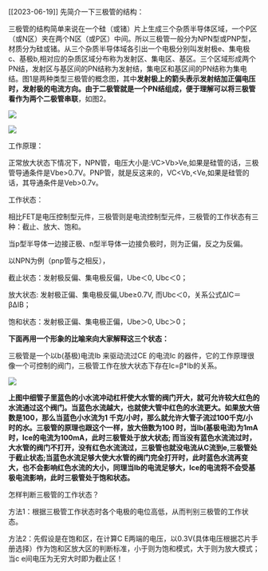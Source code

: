 [[2023-06-19]]
先简介一下三极管的结构：

三极管的结构简单来说在一个硅（或锗）片上生成三个杂质半导体区域，一个P区（或N区）夹在两个N区（或P区）中间。所以三极管一般分为NPN型或PNP型，材质分为硅或锗。从三个杂质半导体域各引出一个电极分别叫发射极e、集电极c、基极b,相对应的杂质区域分布称为发射区、集电区、基区。三个区域形成两个PN结，发射区与基区间的PN结称为发射结，集电区和基区间的PN结称为集电结。图1是两种类型三极管的概念图，其中**发射极上的箭头表示发射结加正偏电压时，发射极的电流方向。由于二极管就是一个PN结组成，便于理解可以将三极管看作为两个二极管串联**，如图2。

  

![](https://pic4.zhimg.com/v2-63f10ff6e4c3c510b5f7f12297851ac3_b.webp?consumer=ZHI_MENG)

  

  

![](https://pic3.zhimg.com/v2-3ad9f140e714adce7bb8977dacd060fe_b.webp?consumer=ZHI_MENG)

  

工作原理：

正常放大状态下情况下，NPN管，电压大小是:VC>Vb>Ve,如果是硅管的话，三极管导通条件是Vbe>0.7V。PNP管，就是反这来的，VC<Vb,<Ve,如果是硅管的话，其导通条件是Veb>0.7v。

工作状态：

相比FET是电压控制型元件，三极管则是电流控制型元件，三极管的工作状态有三种：截止、放大、饱和。

当p型半导体一边接正极、n型半导体一边接负极时，则为正偏，反之为反偏。

以NPN为例（pnp管与之相反），

截止状态：发射极反偏、集电极反偏，Ube＜0, Ubc＜0；

放大状态: 发射极正偏、集电极反偏,Ube≥0.7V, 而Ubc＜0，关系公式ΔIC＝βΔIB；

饱和状态：发射极正偏、集电极正偏，Ube＞0, Ubc＞0；

  

**下面再用一个形象的比喻来向大家解释这三个状态：**

三极管是一个以b(基极)电流Ib 来驱动流过CE 的电流Ic 的器件，它的工作原理很像一个可控制的阀门，三极管工作在放大状态下存在Ic=β*Ib的关系。

  

![](https://pic2.zhimg.com/v2-553584a2b5834ea0b78958a80ff6e191_b.webp?consumer=ZHI_MENG)

  

**上图中细管子里蓝色的小水流冲动杠杆使大水管的阀门开大，就可允许较大红色的水流通过这个阀门。当蓝色水流越大，也就使大管中红色的水流更大。如果放大倍数是100，那么当蓝色小水流为1 千克/小时，那么就允许大管子流过100千克/小时的水。三极管的原理也跟这个一样，放大倍数为100 时，当Ib(基极电流)为1mA 时，Ice的电流为100mA，此时三极管处于放大状态; 而当没有蓝色水流流过时，大水管的阀门不打开，没有红色水流流过，三极管也就没电流从C流到e,三极管处于截止状态;当蓝色水流足够大使大水管的阀门完全打开时，此时蓝色水流再变大，也不会影响红色水流的大小，同理当Ib的电流足够大，Ice的电流将不会受基极电流影响，此时三极管处于饱和状态。**

  

怎样判断三极管的工作状态？

方法1：根据三极管工作状态时各个电极的电位高低，从而判别三极管的工作状态。

方法2：先假设是在饱和区，在计算C E两端的电压，以0.3V(具体电压根据芯片手册选择）作为饱和区放大区的判断标准，小于则为饱和模式，大于则为放大模式；当c e间电压为无穷大时即为截止区！
